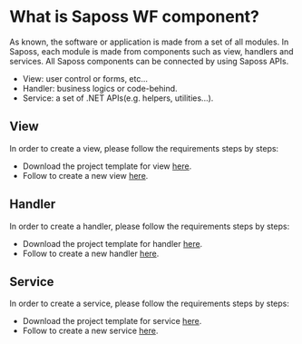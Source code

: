 # What is Saposs WF component?

As known, the software or application is made from a set of all modules. In Saposs,  each module is made from components such as view, handlers and services. All Saposs components can be connected by using Saposs APIs.

- View: user control or forms, etc...
- Handler: business logics or code-behind.
- Service: a set of .NET APIs(e.g. helpers, utilities...).

## View

In order to create a view, please follow the requirements steps by steps:

- Download the project template for view [here](http://www.saposs.com/downloads/Saposs.WF.View.1.0.0.zip).
- Follow to create a new view [here](/create-a-view-saposs-wf).

## Handler

In order to create a handler, please follow the requirements steps by steps:

- Download the project template for handler [here](http://www.saposs.com/downloads/Saposs.WF.Handler.1.0.0.zip).
- Follow to create a new handler [here](/create-a-handler-saposs-wf).

## Service

In order to create a service, please follow the requirements steps by steps:

- Download the project template for service [here](http://www.saposs.com/downloads/Saposs.Service.1.0.0.zip).
- Follow to create a new service [here](/create-a-service-saposs-wf).
